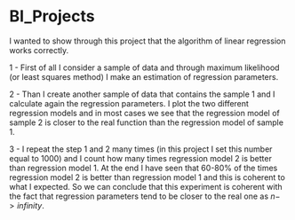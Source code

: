 # BI_Projects

I wanted to show through this project that the algorithm of linear regression works correctly. 

1 - First of all I consider a sample of data and through maximum likelihood (or least squares method) I make an estimation of regression parameters.

2 - Than I create another sample of data that contains the sample 1 and I calculate again the regression parameters. I plot the two different regression models and in most cases we see that the regression model of sample 2 is closer to the real function than the regression model of sample 1.

3 - I repeat the step 1 and 2 many times (in this project I set this number equal to 1000) and I count how many times regression model 2 is better than regression model 1. At the end I have seen that 60-80% of the times regression model 2 is better than regression model 1 and this is coherent to what I expected. So we can conclude that this experiment is coherent with the fact that regression parameters tend to be closer to the real one as $n -> infinity$.
